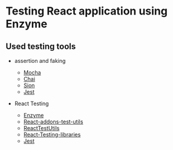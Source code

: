 # Testing React application using Enzyme

## Used testing tools

- assertion and faking

  - [Mocha](https://mochajs.org/)
  - [Chai](https://www.chaijs.com/)
  - [Sion](https://sinonjs.org/)
  - [Jest](https://jestjs.io/docs)

- React Testing
  - [Enzyme](https://enzymejs.github.io/enzyme/)
  - [React-addons-test-utils](https://github.com/facebook/react#readme)
  - [ReactTestUtils](https://reactjs.org/docs/test-utils.html)
  - [React-Testing-libraries](https://testing-library.com/docs/react-testing-library/intro/)
  - [Jest](https://jestjs.io/)
